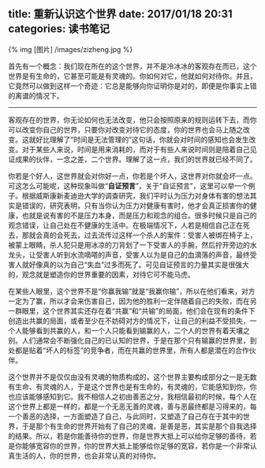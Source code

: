 title: 重新认识这个世界
date: 2017/01/18  20:31
categories: 读书笔记
---

{% img [图片] /images/zizheng.jpg %}

首先有一个概念：我们现在所在的这个世界，并不是冷冰冰的客观存在而已，这个世界是有生命的，它甚至可能是有灵魂的。你如何对它，他就如何对待你。并且，它竟然可以做到这样一个奇迹：它总是能够向你证明你是对的，即便是你事实上错的离谱的情况下。

-----------------------------------------------------------------------------------------------------------------------------

客观存在的世界，你无论如何也无法改变，他只会按照原来的规则运转下去，而你可以改变你自己的世界，只要你对改变对待它的态度，你的世界也会马上随之改变。这就好比理解了“时间是无法管理的”这句话，你就会对时间的感知也会发生改变。对于某些人来说，时间是用来消耗的，而对于有些人来说时间则是陪着自己见证成果的伙伴，一念之差，二个世界。理解了这一点，我们的世界就已经不同了。

你若是个好人，这世界就会对你好一点，你若是个坏人，这世界对你就会坏一点。可这怎么可能呢，这种现象叫做“**自证预言**”，关于“自证预言”，这里可以举一个例子。根据威斯康新麦迪逊大学的调查研究，我们平时认为压力对身体有害的想法其实是错误的，研究表明，只有当你认为压力对健康有害时，他才会真正损害你的健康，也就是说有害的不是压力本身，而是压力和观念的组合。很多时候只是自己的观念错误，让自己处在不健康的生活中。在极端情况下，人若是相信自己正在死去，那就会真的会死去，过去流传过这样一个杀人的案件：受害人被绑在椅子上，被蒙上眼睛，杀人犯只是用冰凉的刀背划了一下受害人的手腕，然后拧开旁边的水龙头，让受害人听到水流嘀嗒的声音，受害人以为是自己的血滴落的声音，最终受害人就好像真的以为自己“失血”过多而死了。可见自证预言的力量其实是很强大的，观念就是塑造你的世界重要的因素，对待它可不能马虎。

在某些人眼里，这个世界不是“你赢我输”就是“我赢你输”，所以在他们看来，对方一定为了赢，所以才会来伤害自己，因为他的胜利一定伴随着自己的失败，而在另一群眼里，这个世界其实还存在着“共赢”和“共输”的局面，他们会在现有的条件下创造出共赢的局面，或者至少在不妨碍对方的情况下，让自己的利益不受损失，一个人能够看到共赢的人，和一个人只能看到输赢的人，二个人的世界有着天壤之别。人们通常会不断强化自己的已认知的世界，于是在那个只有输赢的世界里，到处都是贴着“坏人的标签”的竞争者，而在共赢的世界里，所有人都是潜在的合作伙伴。

这个世界并不是仅仅由没有灵魂的物质构成的，这个世界主要构成部分之一是无数有生命、有灵魂的人，于是这个世界也是有生命的，有灵魂的，它能感知到你，你也应该能够感知到它。我不相信人之初由善恶之分，我相信最初的时候，每个人在这个世界上都是一样的，都是一个无恶无善的灵魂，善与恶最终都是习得来的，每一个善恶的选择，一方面塑造了自己，与此同时，又塑造了自己存在于其中的世界，于是那个有生命的世界开始有了自己的灵魂，是善是恶，其实是那个自我选择的结果。所以，若是你能善待你的世界，你是世界大抵上可以给你足够的善待，若是你能够宽容你的世界，你的世界大抵上能够给你足够的宽容，若你是一个非常认真生活的人，你的世界，也会非常认真的对待你。














